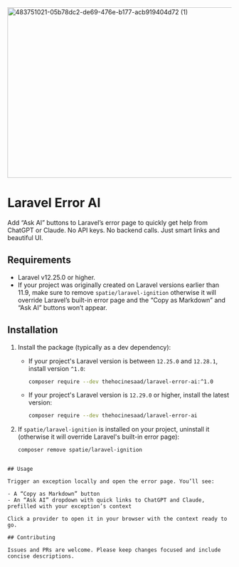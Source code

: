 <img width="935" height="383" alt="483751021-05b78dc2-de69-476e-b177-acb919404d72 (1)" src="https://github.com/user-attachments/assets/cdd445b5-c771-4e3a-91a2-100a49c72483" />

# Laravel Error AI

Add “Ask AI” buttons to Laravel’s error page to quickly get help from ChatGPT or Claude. No API keys. No backend calls. Just smart links and beautiful UI.

## Requirements

- Laravel v12.25.0 or higher.
- If your project was originally created on Laravel versions earlier than 11.9, make sure to remove `spatie/laravel-ignition` otherwise it will override Laravel’s built-in error page and the “Copy as Markdown” and “Ask AI” buttons won’t appear.

## Installation

1. Install the package (typically as a dev dependency):

   - If your project's Laravel version is between `12.25.0` and `12.28.1`, install version `^1.0`:
     ```bash
     composer require --dev thehocinesaad/laravel-error-ai:^1.0
     ```

   - If your project's Laravel version is `12.29.0` or higher, install the latest version:
     ```bash
     composer require --dev thehocinesaad/laravel-error-ai
     ```

2. If `spatie/laravel-ignition` is installed on your project, uninstall it (otherwise it will override Laravel's built-in error page):
   ```bash
   composer remove spatie/laravel-ignition
```

## Usage

Trigger an exception locally and open the error page. You’ll see:

- A “Copy as Markdown” button
- An “Ask AI” dropdown with quick links to ChatGPT and Claude, prefilled with your exception’s context

Click a provider to open it in your browser with the context ready to go.

## Contributing

Issues and PRs are welcome. Please keep changes focused and include concise descriptions.
